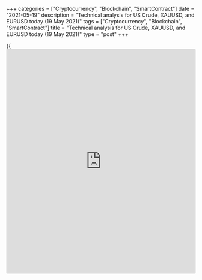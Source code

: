 +++
categories = ["Cryptocurrency", "Blockchain", "SmartContract"]
date = "2021-05-19"
description = "Technical analysis for US Crude, XAUUSD, and EURUSD today (19 May 2021)"
tags = ["Cryptocurrency", "Blockchain", "SmartContract"]
title = "Technical analysis for US Crude, XAUUSD, and EURUSD today (19 May 2021)"
type = "post"
+++

{{<iframe id="large-banner" src="https://www.bounty.group/#slide=20.0" width="100%" height="600" scrolling="no" style="border: 0px solid rgb(216, 221, 230); border-radius: 3px;">}}

2021-05-19

2021-05-19

Short-term analysis for oil, gold, and EURUSD for 19.05.2021Alex
Rodionov

I welcome my fellow traders! I have made a price forecast for US Crude,
XAUUSD, and EURUSD using a combination of margin zones methodology and
technical analysis. Based on the market analysis, I suggest entry
signals for intraday traders.

Yesterday, the euro priority buy pattern yielded profits. The price has
reached the Target Zone 1.2245 - 1.2227.

The article covers the following subjects:

## Oil price forecast for today: USCrude analysis

As a part of the correction down in the short-term oil uptrend, the
support zone 65.66 - 65.53 was broken out. Then the price reached the
trend border at 64.34 - 64.07. After testing the trend border, oil
prices rebounded up and tested the resistance 65.57 - 65.44. The price
didn't break out the resistance, as a result, a price drop can now be
seen.

Today, the support level 64.89 was broken out. It can be assumed that
the price will continue to decline further and will update yesterday's
low. In this case, the likelihood of a trend reversal down will
increase.

### [USCrude][1] trading ideas for today:

Sell from the level of 64.89. TakeProfit: 63.32. StopLoss: 65.55.

* * *

## Gold price forecast for today: XAUUSD analysis

Gold is trading in a range between the resistance level of 1873.00 and
the support level of 1864.00. A breakout of the resistance at 1873 will
lead to the test of the Gold Zone 1878-1876. Price consolidation above
the Gold Zone will allow considering purchases up to the Target Zone 2
1903-1898.

In case of breaking out the support at 1864, the price will go into a
deep correction with the target in the Intermediary Zone 1852 - 1850.
This idea can be used to sell the precious metal.

### [XAUUSD][2] trading ideas for today:

  1. Buy when level 1873 is broken out. TakeProfit: 1888. StopLoss: 1865.00

  2. Sell when level 1864 is broken out. TakeProfit: Intermediary Zone 1852 - 1850. StopLoss: 1869.5.

* * *

## Euro/Dollar forecast for today: EURUSD analysis

Yesterday, the euro priority buy pattern yielded profits. The price has
reached the Target Zone 1.2245 - 1.2227. Further growth will depend on
the traders' ability to consolidate the price above the resistance
level.

Since the Target Zone is not broken out, expect the euro price
correction with the first target in the Additional Zone 1.2201 - 1.2196.
It is possible to consider new purchases according to the pattern in
this zone.

### [EURUSD][3] trading ideas for today:

  1. Buy according to the pattern in Additional Zone 1.2201 - 1.2196. TakeProfit: 1.2239. StopLoss: according to the pattern rules.

  2. Buy according to the pattern in Intermediary Zone 1.2157 - 1.2148. TakeProfit: 1.2239. StopLoss: according to the pattern rules.

* * *

P.S. Did you like my article? Share it in social networks: it will be
the best “thank you" :)

Ask me questions and comment below. I’ll be glad to answer your
questions and give necessary explanations.

 **Useful links:**

  * I recommend trying to trade with a reliable broker [here][4]. The system allows you to trade by yourself or copy successful traders from all across the globe.
  * Use my promo-code BLOG for getting deposit bonus 50% on LiteForex platform. Just enter this code in the appropriate field while [depositing][5] your trading account.
  * Telegram chat for traders: <t.me/liteforexengchat>. We are sharing the signals and trading experience
  * Telegram channel with high-quality analytics, Forex reviews, training articles, and other useful things for traders <t.me/liteforex>

## Price chart of EURUSD in real time mode

The content of this article reflects the author’s opinion and does not
necessarily reflect the official position of LiteForex. The material
published on this page is provided for informational purposes only and
should not be considered as the provision of investment advice for the
purposes of Directive 2004/39/EC.

Rate this article:

{{value}}

( {{count}} {{title}} )

   1. my.liteforex.com/trading?type=oil
   2. my.liteforex.com/trading/chart?symbol=XAUUSD&returnUrl=true
   3. my.liteforex.com/trading/chart?symbol=EURUSD&returnUrl=true
   4. my.liteforex.com/?category=analysts-opinions&slug=short-term-analysis-for-oil-gold-and-eurusd-for-19052021&openPopup=%2Fregistration%2Fpopup&utm_source=blog&utm_medium=article&utm_campaign=bonus
   5. my.liteforex.com/deposit/?category=analysts-opinions&slug=short-term-analysis-for-oil-gold-and-eurusd-for-19052021&promo_code=BLOG&utm_source=blog&utm_medium=article&utm_campaign=bonus